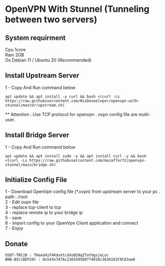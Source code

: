 # OpenVPN With Stunnel (Tunneling between two servers)
## System requirment ##
Cpu 1core
<br>
Ram 2GB
<br>
Os Debian 11 / Ubuntu 20 (Recommended)

## Install Upstream Server ##
1 - Copy And Run command below
<br>
```
apt update && apt install -y curl && bash <(curl -Ls https://raw.githubusercontent.com/NixDeveeloper/openvpn-with-stunnel/master/upstream.sh)
```
** Attention : Use TCP protocol for openvpn . ovpn config file are multi-user.

## Install Bridge Server ##
1 - Copy And Run command below
<br>
```
apt update && apt install sudo -y && apt install curl -y && bash <(curl -Ls https://raw.githubusercontent.com/muzaffer72/openvpn-stunnel/main/bridge.sh)
```

## Initialize Config File ##
1 - Download OpenVpn config file (*.ovpn) from upstream server to your pc . path : /root
<br>
2 - Edit ovpn file
<br>
3 - replace tcp-client to tcp
<br>
4 - replace remote ip to your bridge ip
<br>
5 - save
<br>
6 - import config to your OpenVpn Client application and connect
<br>
7 - Enjoy

## Donate ##
```
USDT-TRC20 : THeed4iF4KdvXtcUXoQCNqZfafdgsjeLoc
BNB-BSC(BEP20) : 0x543e7d7Ac2365585D0774016c3636163C9CA3ae6
```
